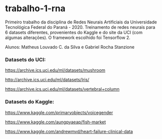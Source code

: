 # trabalho-1-rna

Primeiro trabalho da disciplina de Redes Neurais Artificiais da Universidade Tecnológica Federal do Paraná - 2020. 
Treinamento de redes neurais para 6 datasets diferentes, provenientes do Kaggle e do site da UCI (com algumas alterações). O framework escolhido foi Tensorflow 2.


Alunos: Matheus Louvado C. da Silva e Gabriel Rocha Stanzione

### Datasets do UCI:
https://archive.ics.uci.edu/ml/datasets/mushroom

http://archive.ics.uci.edu/ml/datasets/Iris/

https://archive.ics.uci.edu/ml/datasets/vertebral+column


### Datasets do Kaggle:
https://www.kaggle.com/primaryobjects/voicegender

https://www.kaggle.com/aungpyaeap/fish-market

https://www.kaggle.com/andrewmvd/heart-failure-clinical-data
